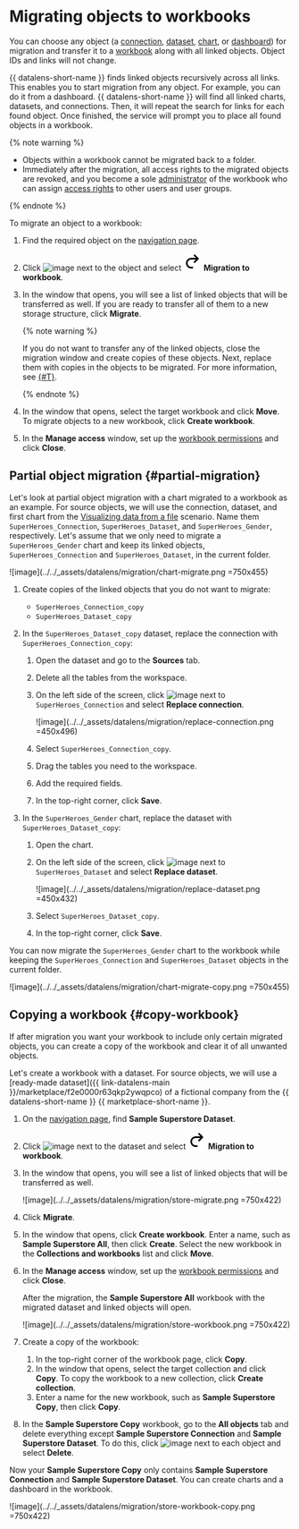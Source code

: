 # Migrating objects to workbooks

You can choose any object (a [connection](../concepts/connection.md), [dataset](../concepts/dataset/index.md), [chart](../concepts/chart/index.md), or [dashboard](../concepts/dashboard.md)) for migration and transfer it to a [workbook](./index.md) along with all linked objects. Object IDs and links will not change.

{{ datalens-short-name }} finds linked objects recursively across all links. This enables you to start migration from any object. For example, you can do it from a dashboard. {{ datalens-short-name }} will find all linked charts, datasets, and connections. Then, it will repeat the search for links for each found object. Once finished, the service will prompt you to place all found objects in a workbook.

{% note warning %}

* Objects within a workbook cannot be migrated back to a folder.
* Immediately after the migration, all access rights to the migrated objects are revoked, and you become a sole [administrator](../security/roles.md#workbooks-admin) of the workbook who can assign [access rights](./security.md) to other users and user groups.

{% endnote %}

To migrate an object to a workbook:

1. Find the required object on the [navigation page](https://datalens.yandex.ru/navigation).

1. Click ![image](../../_assets/console-icons/ellipsis.svg) next to the object and select ![image](../../_assets/console-icons/arrow-uturn-cw-right.svg) **Migration to workbook**.
1. In the window that opens, you will see a list of linked objects that will be transferred as well. If you are ready to transfer all of them to a new storage structure, click **Migrate**.

   {% note warning %}

   If you do not want to transfer any of the linked objects, close the migration window and create copies of these objects. Next, replace them with copies in the objects to be migrated. For more information, see [{#T}](#partial-migration).

   {% endnote %}

1. In the window that opens, select the target workbook and click **Move**. To migrate objects to a new workbook, click **Create workbook**.
1. In the **Manage access** window, set up the [workbook permissions](./security.md) and click **Close**.

## Partial object migration {#partial-migration}

Let's look at partial object migration with a chart migrated to a workbook as an example. For source objects, we will use the connection, dataset, and first chart from the [Visualizing data from a file](../tutorials/data-from-csv-visualization.md) scenario. Name them `SuperHeroes_Connection`, `SuperHeroes_Dataset`, and `SuperHeroes_Gender`, respectively. Let's assume that we only need to migrate a `SuperHeroes_Gender` chart and keep its linked objects, `SuperHeroes_Connection` and `SuperHeroes_Dataset`, in the current folder.

![image](../../_assets/datalens/migration/chart-migrate.png =750x455)

1. Create copies of the linked objects that you do not want to migrate:

   * `SuperHeroes_Connection_copy`
   * `SuperHeroes_Dataset_copy`

1. In the `SuperHeroes_Dataset_copy` dataset, replace the connection with `SuperHeroes_Connection_copy`:

   1. Open the dataset and go to the **Sources** tab.
   1. Delete all the tables from the workspace.
   1. On the left side of the screen, click ![image](../../_assets/console-icons/ellipsis.svg) next to `SuperHeroes_Connection` and select **Replace connection**.

      ![image](../../_assets/datalens/migration/replace-connection.png =450x496)

   1. Select `SuperHeroes_Connection_copy`.
   1. Drag the tables you need to the workspace.
   1. Add the required fields.
   1. In the top-right corner, click **Save**.

1. In the `SuperHeroes_Gender` chart, replace the dataset with `SuperHeroes_Dataset_copy`:

   1. Open the chart.
   1. On the left side of the screen, click ![image](../../_assets/console-icons/ellipsis.svg) next to `SuperHeroes_Dataset` and select **Replace dataset**.

      ![image](../../_assets/datalens/migration/replace-dataset.png =450x432)

   1. Select `SuperHeroes_Dataset_copy`.
   1. In the top-right corner, click **Save**.

You can now migrate the `SuperHeroes_Gender` chart to the workbook while keeping the `SuperHeroes_Connection` and `SuperHeroes_Dataset` objects in the current folder.

![image](../../_assets/datalens/migration/chart-migrate-copy.png =750x455)

## Copying a workbook {#copy-workbook}

If after migration you want your workbook to include only certain migrated objects, you can create a copy of the workbook and clear it of all unwanted objects.

Let's create a workbook with a dataset. For source objects, we will use a [ready-made dataset]({{ link-datalens-main }}/marketplace/f2e0000r63qkp2ywqpco) of a fictional company from the {{ datalens-short-name }} {{ marketplace-short-name }}.

1. On the [navigation page](https://datalens.yandex.ru/navigation), find **Sample Superstore Dataset**.
1. Click ![image](../../_assets/console-icons/ellipsis.svg) next to the dataset and select ![image](../../_assets/console-icons/arrow-uturn-cw-right.svg) **Migration to workbook**.
1. In the window that opens, you will see a list of linked objects that will be transferred as well.

   ![image](../../_assets/datalens/migration/store-migrate.png =750x422)

1. Click **Migrate**.
1. In the window that opens, click **Create workbook**. Enter a name, such as **Sample Superstore All**, then click **Create**. Select the new workbook in the **Collections and workbooks** list and click **Move**.
1. In the **Manage access** window, set up the [workbook permissions](./security.md) and click **Close**.

   After the migration, the **Sample Superstore All** workbook with the migrated dataset and linked objects will open.

   ![image](../../_assets/datalens/migration/store-workbook.png =750x422)

1. Create a copy of the workbook:

   1. In the top-right corner of the workbook page, click **Copy**.
   1. In the window that opens, select the target collection and click **Copy**. To copy the workbook to a new collection, click **Create collection**.
   1. Enter a name for the new workbook, such as **Sample Superstore Copy**, then click **Copy**.

1. In the **Sample Superstore Copy** workbook, go to the **All objects** tab and delete everything except **Sample Superstore Connection** and **Sample Superstore Dataset**. To do this, click ![image](../../_assets/console-icons/ellipsis.svg) next to each object and select **Delete**.

Now your **Sample Superstore Copy** only contains **Sample Superstore Connection** and **Sample Superstore Dataset**. You can create charts and a dashboard in the workbook.

![image](../../_assets/datalens/migration/store-workbook-copy.png =750x422)
